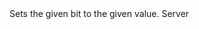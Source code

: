<function name="WriteOneBitAt" parent="bf_write" type="classfunc">
	<description>
		Sets the given bit to the given value.  
	</description>
	<realm>Server</realm>
	<args>
		<arg name="bit" type="number"></arg>
		<arg name="value" type="boolean" default="false"></arg>
	</args>
</function>